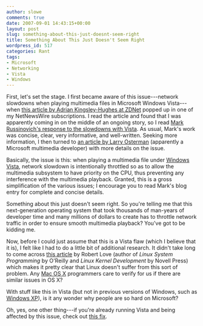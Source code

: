 ```yaml
---
author: slowe
comments: true
date: 2007-09-01 14:43:15+00:00
layout: post
slug: something-about-this-just-doesnt-seem-right
title: Something About This Just Doesn't Seem Right
wordpress_id: 517
categories: Rant
tags:
- Microsoft
- Networking
- Vista
- Windows
---
```


First, let's set the stage. I first became aware of this issue---network slowdowns when playing multimedia files in Microsoft Windows Vista---when [this article by Adrian Kingsley-Hughes at ZDNet](http://blogs.zdnet.com/hardware/?p=726) popped up in one of my NetNewsWire subscriptions. I read the article and found that I was apparently coming in on the middle of an ongoing story, so I read [Mark Russinovich's response to the slowdowns with Vista](http://blogs.technet.com/markrussinovich/archive/2007/08/27/1833290.aspx). As usual, Mark's work was concise, clear, very informative, and well-written. Seeking more information, I then turned to [an article by Larry Osterman](http://blogs.msdn.com/larryosterman/archive/2007/08/28/windows-vista-sound-causes-network-throughput-slowdowns.aspx) (apparently a Microsoft multimedia developer) with more details on the issue.

Basically, the issue is this: when playing a multimedia file under [Windows Vista](http://www.microsoft.com/windowsvista/), network slowdown is intentionally throttled so as to allow the multimedia subsystem to have priority on the CPU, thus preventing any interference with the multimedia playback. Granted, this is a gross simplification of the various issues; I encourage you to read Mark's blog entry for complete and concise details.

Something about this just doesn't seem right. So you're telling me that this next-generation operating system that took thousands of man-years of developer time and many millions of dollars to create has to throttle network traffic in order to ensure smooth multimedia playback? You've got to be kidding me.

Now, before I could just assume that this is a Vista flaw (which I believe that it is), I felt like I had to do a little bit of additional research. It didn't take long to come across [this article](http://blog.rlove.org/2007/08/those-dang-dpcs-clogging-mmcss.html) by Robert Love (author of _Linux System Programming_ by O'Reilly and _Linux Kernel Development_ by Novell Press) which makes it pretty clear that Linux doesn't suffer from this sort of problem. Any [Mac OS X](http://www.apple.com/macosx/) programmers care to verify for us if there are similar issues in OS X?

With stuff like this in Vista (but not in previous versions of Windows, such as [Windows XP](http://www.microsoft.com/windowsxp/)), is it any wonder why people are so hard on Microsoft?

Oh, yes, one other thing---if you're already running Vista and being affected by this issue, check out [this fix](http://courtneymalone.com/2007/08/28/a-note-on-vista-network-speed/).
